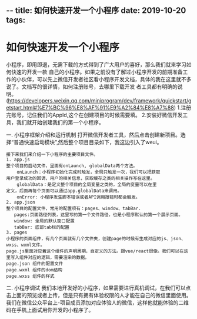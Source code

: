 --
title: 如何快速开发一个小程序
date: 2019-10-20
tags:
---
# 如何快速开发一个小程序
小程序，即用即退，无需下载的方式得到了广大用户的喜好，那么我们就来学习如何快速的开发一款
自己的小程序。如果之前没有了解过小程序开发的前期准备工作的小伙伴，可以先上微信开发者社区看小程序开发文档，具体的我在这里就不多说了。文档写的很详情，如何注册账号，去哪里下载开发
者工具都有明确的说明。(https://developers.weixin.qq.com/miniprogram/dev/framework/quickstart/getstart.html#%E7%BC%96%E8%AF%91%E9%A2%84%E8%A7%88)
1.注册完账号，记住我们的AppId,这个在创建项目的时候需要填。
2.安装好微信开发工具，我们就开始创建我们的第一个小程序。

一. 小程序框架介绍和运行机制 
    打开微信开发者工具，然后点击创建新项目。选择“普通快速启动模块”,然后整个项目目录如下，我这边引入了weui。

    
    接下来我们来介绍一下小程序的主要项目文件。
    1. app.js
    整个项目的启动文件，里面有onLaunch, globalData两个方法。
        onLaunch：小程序初始化完成时触发，全局只触发一次，我们可以把获取
    用户登录成功的回调，用户的相关信息，获取缓存之类的相关操作写在这里。
        globalData：是定义整个项目的全局变量之类的，全局的变量可以在里
    定义，后面再每个页面可以通过app.globalData来调用。
        onError: 小程序发生脚本错误或者API调用报错时都会触发。
    2. app.json
    整个项目的配置文件，常用的配置项有：pages、window、tabBar.
       pages:页面路径列表，这里写的第一个文件路径，也是小程序默认的第一个展示页面。
       window: 全局的默认窗口配置
       tabBar: 底部tab栏的配置
    3. pages
    小程序的页面组件，有几个页面就有几个文件夹，创建page的时候有生成对应的js、json、wxss、wxml文件。
    page.js里面对应着这个组件的声明周期，自定义的方法。跟vue/react很像。我们可以在这里写入组件对应的逻辑，需要渲染的数据。
    page.json 组件的配置文件
    page.wxml 组件的dom结构
    page.wxss 组件的样式
二. 小程序调试
    我们本地开发好的小程序，如果需要进行真机调试，在我们可以点击上面的预览或者上传，但是只有拥有体验权限的人才能在自己的微信里面使用。我们在微信公众平台上-项目成员添加对应体验人的微信，这样他就能体验的二维码在手机上面试用你开发的小程序了。

    

  


